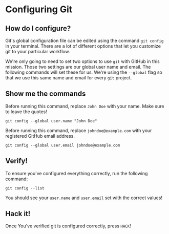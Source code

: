 # Configuring Git

## How do I configure?

Git's global configuration file can be edited using the command `git config` in your terminal. There are a lot of different options that let you customize git to your particular workflow.

We're only going to need to set two options to use `git` with GitHub in this mission. Those two settings are our global user name and email. The following commands will set these for us. We're using the `--global` flag so that we use this same name and email for every `git` project.

## Show me the commands

Before running this command, replace `John Doe` with your name. Make sure to leave the quotes!

```
git config --global user.name "John Doe"
```

Before running this command, replace `johndoe@example.com` with your registered GitHub email address.

```
git config --global user.email johndoe@example.com
```

## Verify!

To ensure you've configured everything correctly, run the following command:

```
git config --list
```

You should see your `user.name` and `user.email` set with the correct values!

## Hack it!

Once You've verified git is configured correctly, press `HACK`!

